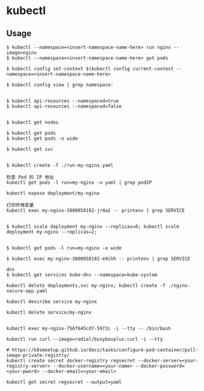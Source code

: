 # kubectl

## Usage

    $ kubectl --namespace=<insert-namespace-name-here> run nginx --image=nginx
    $ kubectl --namespace=<insert-namespace-name-here> get pods

    $ kubectl config set-context $(kubectl config current-context --namespace=<insert-namespace-name-here>

    $ kubectl config view | grep namespace:


    $ kubectl api-resources --namespaced=true
    $ kubectl api-resources --namespaced=false


    $ kubectl get nodes

    $ kubectl get pods
    $ kubectl get pods -o wide

    $ kubectl get svc
  

    $ kubectl create -f ./run-my-nginx.yaml
    
    检查 Pod 的 IP 地址
    kubectl get pods -l run=my-nginx -o yaml | grep podIP

    kubectl expose deployment/my-nginx

    打印环境变量
    kubectl exec my-nginx-3800858182-jr4a2 -- printenv | grep SERVICE


    $ kubectl scale deployment my-nginx --replicas=0; kubectl scale deployment my-nginx --replicas=2;


    $ kubectl get pods -l run=my-nginx -o wide

    $ kubectl exec my-nginx-3800858182-e9ihh -- printenv | grep SERVICE

    dns
    $ kubectl get services kube-dns --namespace=kube-system

    kubectl delete deployments,svc my-nginx; kubectl create -f ./nginx-secure-app.yaml

    kubectl describe service my-nginx

    kubectl delete service/my-nginx


    kubectl exec my-nginx-756f645cd7-5972c -i --tty -- /bin/bash
   
    kubectl run curl --image=radial/busyboxplus:curl -i --tty

    # https://k8smeetup.github.io/docs/tasks/configure-pod-container/pull-image-private-registry/
    kubectl create secret docker-registry regsecret --docker-server=<your-registry-server> --docker-username=<your-name> --docker-password=<your-pword> --docker-email=<your-email>

    kubectl get secret regsecret --output=yaml


